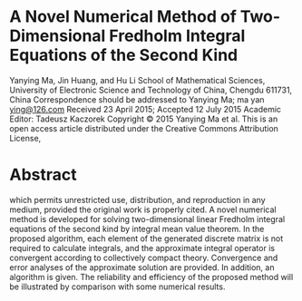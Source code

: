 # A Novel Numerical Method of Two-Dimensional Fredholm Integral Equations of the Second Kind
Yanying Ma, Jin Huang, and Hu Li
School of Mathematical Sciences, University of Electronic Science and Technology of China, Chengdu 611731, China
Correspondence should be addressed to Yanying Ma; ma yan ying@126.com
Received 23 April 2015; Accepted 12 July 2015
Academic Editor: Tadeusz Kaczorek
Copyright © 2015 Yanying Ma et al. This is an open access article distributed under the Creative Commons Attribution License,

# Abstract

which permits unrestricted use, distribution, and reproduction in any medium, provided the original work is properly cited.
A novel numerical method is developed for solving two-dimensional linear Fredholm integral equations of the second kind by
integral mean value theorem. In the proposed algorithm, each element of the generated discrete matrix is not required to calculate
integrals, and the approximate integral operator is convergent according to collectively compact theory. Convergence and error
analyses of the approximate solution are provided. In addition, an algorithm is given. The reliability and efficiency of the proposed
method will be illustrated by comparison with some numerical results.